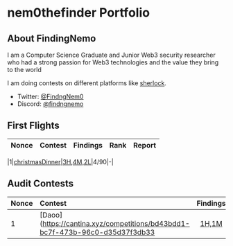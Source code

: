 # nem0thefinder Portfolio


## About FindingNemo
I am a Computer Science Graduate and Junior Web3 security researcher who had a strong passion for Web3 technologies and the value they bring to the  world

I am doing contests on different platforms like [sherlock](https://audits.sherlock.xyz/watson/nem0thefinder).

- Twitter: [@FindngNem0](https://x.com/nem0thefinder)
- Discord: [@findngnemo](https://discord.com/channels/nem0thefinder)

## First Flights 
| Nonce | Contest | Findings | Rank | Report |
|:--------|:---------|:------:|:------:|:------:|

|1|[christmasDinner](https://codehawks.cyfrin.io/c/2024-12-christmas-dinner)|[3H,4M,2L](x.com)|4/90|-|


## Audit Contests
| Nonce | Contest | Findings | Rank | Report |
|:--------|:---------|:------:|:------:|:------:|
|1|[Daoo](https://cantina.xyz/competitions/bd43bdd1-bc7f-473b-96c0-d35d37f3db33|[1H,1M](x.com)|113/292|-|


